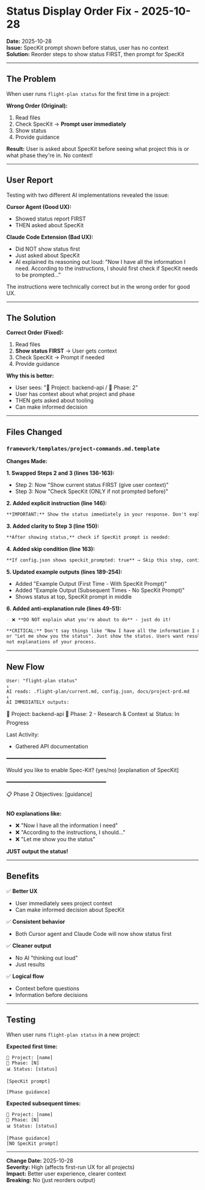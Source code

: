 # Status Display Order Fix - 2025-10-28

**Date:** 2025-10-28  
**Issue:** SpecKit prompt shown before status, user has no context  
**Solution:** Reorder steps to show status FIRST, then prompt for SpecKit

---

## The Problem

When user runs `flight-plan status` for the first time in a project:

**Wrong Order (Original):**
1. Read files
2. Check SpecKit → **Prompt user immediately**
3. Show status
4. Provide guidance

**Result:** User is asked about SpecKit before seeing what project this is or what phase they're in. No context!

---

## User Report

Testing with two different AI implementations revealed the issue:

**Cursor Agent (Good UX):**
- Showed status report FIRST
- THEN asked about SpecKit

**Claude Code Extension (Bad UX):**
- Did NOT show status first
- Just asked about SpecKit
- AI explained its reasoning out loud: "Now I have all the information I need. According to the instructions, I should first check if SpecKit needs to be prompted..."

The instructions were technically correct but in the wrong order for good UX.

---

## The Solution

**Correct Order (Fixed):**
1. Read files
2. **Show status FIRST** → User gets context
3. Check SpecKit → Prompt if needed
4. Provide guidance

**Why this is better:**
- User sees: "🎯 Project: backend-api / 📍 Phase: 2"
- User has context about what project and phase
- THEN gets asked about tooling
- Can make informed decision

---

## Files Changed

### `framework/templates/project-commands.md.template`

**Changes Made:**

**1. Swapped Steps 2 and 3 (lines 136-163):**
- Step 2: Now "Show current status FIRST (give user context)"
- Step 3: Now "Check SpecKit (ONLY if not prompted before)"

**2. Added explicit instruction (line 146):**
```markdown
**IMPORTANT:** Show the status immediately in your response. Don't explain what you're about to do, just do it.
```

**3. Added clarity to Step 3 (line 150):**
```markdown
**After showing status,** check if SpecKit prompt is needed:
```

**4. Added skip condition (line 163):**
```markdown
**If config.json shows speckit_prompted: true** → Skip this step, continue to step 4
```

**5. Updated example outputs (lines 189-254):**
- Added "Example Output (First Time - With SpecKit Prompt)"
- Added "Example Output (Subsequent Times - No SpecKit Prompt)"
- Shows status at top, SpecKit prompt in middle

**6. Added anti-explanation rule (lines 49-51):**
```markdown
- ❌ **DO NOT explain what you're about to do** - just do it!

**CRITICAL:** Don't say things like "Now I have all the information I need" 
or "Let me show you the status". Just show the status. Users want results, 
not explanations of your process.
```

---

## New Flow

```
User: "flight-plan status"
↓
AI reads: .flight-plan/current.md, config.json, docs/project-prd.md
↓
AI IMMEDIATELY outputs:
```
🎯 Project: backend-api
📍 Phase: 2 - Research & Context
📊 Status: In Progress

Last Activity:
- Gathered API documentation

━━━━━━━━━━━━━━━━━━━━━━━━━━━━━━━

Would you like to enable Spec-Kit? (yes/no)
[explanation of SpecKit]

━━━━━━━━━━━━━━━━━━━━━━━━━━━━━━━

📋 Phase 2 Objectives:
[guidance]
```
```

**NO explanations like:**
- ❌ "Now I have all the information I need"
- ❌ "According to the instructions, I should..."
- ❌ "Let me show you the status"

**JUST output the status!**

---

## Benefits

✅ **Better UX**
- User immediately sees project context
- Can make informed decision about SpecKit

✅ **Consistent behavior**
- Both Cursor agent and Claude Code will now show status first

✅ **Cleaner output**
- No AI "thinking out loud"
- Just results

✅ **Logical flow**
- Context before questions
- Information before decisions

---

## Testing

When user runs `flight-plan status` in a new project:

**Expected first time:**
```
🎯 Project: [name]
📍 Phase: [N]
📊 Status: [status]

[SpecKit prompt]

[Phase guidance]
```

**Expected subsequent times:**
```
🎯 Project: [name]
📍 Phase: [N]
📊 Status: [status]

[Phase guidance]
[NO SpecKit prompt]
```

---

**Change Date:** 2025-10-28  
**Severity:** High (affects first-run UX for all projects)  
**Impact:** Better user experience, clearer context  
**Breaking:** No (just reorders output)

